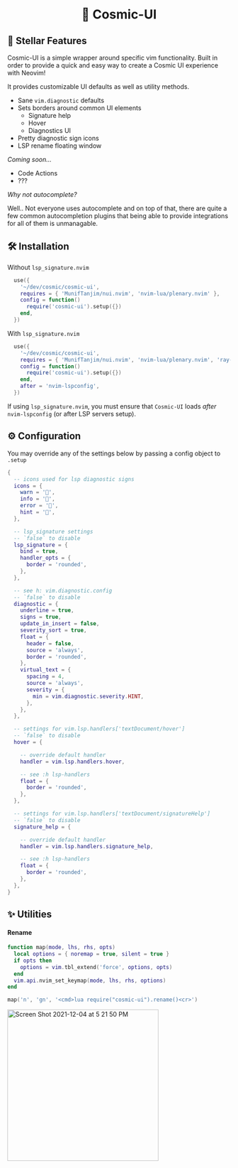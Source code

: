 <h1 align="center">💫 Cosmic-UI</h1>

## 🚀 Stellar Features

Cosmic-UI is a simple wrapper around specific vim functionality. Built in order to provide a quick and easy way to create a Cosmic UI experience with Neovim!

It provides customizable UI defaults as well as utility methods.

- Sane `vim.diagnostic` defaults
- Sets borders around common UI elements
  - Signature help
  - Hover
  - Diagnostics UI
- Pretty diagnostic sign icons
- LSP rename floating window

_Coming soon..._

- Code Actions
- ???

_Why not autocomplete?_

Well.. Not everyone uses autocomplete and on top of that,
there are quite a few common autocompletion plugins that being able to
provide integrations for all of them is unmanagable.

## 🛠 Installation

Without `lsp_signature.nvim`

```lua
  use({
    '~/dev/cosmic/cosmic-ui',
    requires = { 'MunifTanjim/nui.nvim', 'nvim-lua/plenary.nvim' },
    config = function()
      require('cosmic-ui').setup({})
    end,
  })
```

With `lsp_signature.nvim`

```lua
  use({
    '~/dev/cosmic/cosmic-ui',
    requires = { 'MunifTanjim/nui.nvim', 'nvim-lua/plenary.nvim', 'ray-x/lsp_signature.nvim' },
    config = function()
      require('cosmic-ui').setup({})
    end,
    after = 'nvim-lspconfig',
  })
```

If using `lsp_signature.nvim`, you must ensure that `Cosmic-UI` loads _after_ `nvim-lspconfig` (or after LSP servers setup).

<!-- This is because `Cosmic-UI` will initialize `lsp_signature.nvim`, which must be set up after LSP server in order to properly hook into the correct LSP handler. -->

## ⚙️ Configuration

You may override any of the settings below by passing a config object to `.setup`

```lua
{
  -- icons used for lsp diagnostic signs
  icons = {
    warn = '',
    info = '',
    error = '',
    hint = '',
  },

  -- lsp_signature settings
  -- `false` to disable
  lsp_signature = {
    bind = true,
    handler_opts = {
      border = 'rounded',
    },
  },

  -- see h: vim.diagnostic.config
  -- `false` to disable
  diagnostic = {
    underline = true,
    signs = true,
    update_in_insert = false,
    severity_sort = true,
    float = {
      header = false,
      source = 'always',
      border = 'rounded',
    },
    virtual_text = {
      spacing = 4,
      source = 'always',
      severity = {
        min = vim.diagnostic.severity.HINT,
      },
    },
  },

  -- settings for vim.lsp.handlers['textDocument/hover']
  -- `false` to disable
  hover = {

    -- override default handler
    handler = vim.lsp.handlers.hover,

    -- see :h lsp-handlers
    float = {
      border = 'rounded',
    },
  },

  -- settings for vim.lsp.handlers['textDocument/signatureHelp']
  -- `false` to disable
  signature_help = {

    -- override default handler
    handler = vim.lsp.handlers.signature_help,

    -- see :h lsp-handlers
    float = {
      border = 'rounded',
    },
  },
}
```

## ✨ Utilities

#### Rename

```lua
function map(mode, lhs, rhs, opts)
  local options = { noremap = true, silent = true }
  if opts then
    options = vim.tbl_extend('force', options, opts)
  end
  vim.api.nvim_set_keymap(mode, lhs, rhs, options)
end

map('n', 'gn', '<cmd>lua require("cosmic-ui").rename()<cr>')
```

<img width="341" alt="Screen Shot 2021-12-04 at 5 21 50 PM" src="https://user-images.githubusercontent.com/3721204/144729678-ab054d0b-98bb-45c7-9d2a-e380cc5cc1bd.png">

